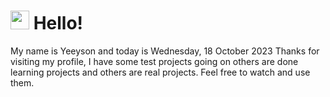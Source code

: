  <h1>
    <img src="https://emojis.slackmojis.com/emojis/images/1643510097/45343/hi.gif?1643510097" width="30"/> 
    Hello!
 </h1>
 <p>
    My name is Yeeyson and today is Wednesday, 18 October 2023
    Thanks for visiting my profile, I have some test projects going on others are done learning projects and others are real projects.
    Feel free to watch and use them.
 </p>